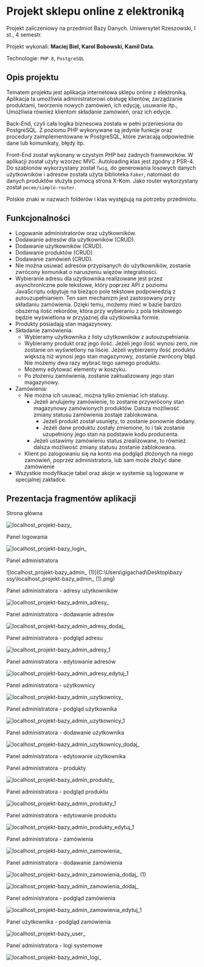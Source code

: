 # Projekt sklepu online z elektroniką

Projekt zaliczeniowy na przedmiot Bazy Danych. Uniwersytet Rzeszowski, I st., 4 semestr.

Projekt wykonali: **Maciej Biel, Karol Bobowski, Kamil Data.**

Technologie: `PHP 8`, `PostgreSQL`



## Opis projektu

Tematem projektu jest aplikacja internetowa sklepu online z elektroniką. Aplikacja ta umożliwia administratorowi obsługę klientów, zarządzanie produktami, tworzenie nowych zamówień, ich edycję, usuwanie itp., Umożliwia również klientom składanie zamówień, oraz ich edycje.

Back-End, czyli cała logika biznesowa została w pełni przeniesiona do PostgreSQL. Z poziomu PHP wykonywane są jedynie funkcje oraz procedury zaimplementowane w PostgreSQL, które zwracają odpowiednie dane lub komunikaty, błędy itp.

Front-End został wykonany w czystym PHP bez żadnych frameworków. W aplikacji został użyty wzorzec MVC. Autoloading klas jest zgodny z PSR-4. Do szablonów wykorzystany został `Twig`, do generowania losowych danych użytkowników i adresów została użyta biblioteka `Faker`, natomiast do danych produktów służyła pomocą strona X-Kom. Jako router wykorzystany został `pecee/simple-router`. 

Polskie znaki w nazwach folderów i klas występują na potrzeby przedmiotu.



## Funkcjonalności

- Logowanie administratorów oraz użytkowników.
- Dodawanie adresów dla użytkowników (CRUD).
- Dodawanie użytkowników (CRUD).
- Dodawanie produktów (CRUD)
- Dodawanie zamówień (CRUD).
- Nie można usuwać adresów przypisanych do użytkowników, zostanie zwrócony komunikat o naruszeniu więzów integralności.
- Wybieranie adresu dla użytkownika realizowane jest przez asynchroniczne pole tekstowe, który poprzez API z poziomu JavaScriptu odpytuje na bieżąco pole tekstowe podpowiedzią z autouzupełnianiem. Ten sam mechanizm jest zastosowany przy składaniu zamówienia. Dzięki temu, możemy mieć w bazie bardzo obszerną ilość rekordów, która przy wybieraniu z pola tekstowego będzie wyświetlona w przyjaznej dla użytkownika formie.
- Produkty posiadają stan magazynowy.
- Składanie zamówienia:
  - Wybieramy użytkownika z listy użytkowników z autouzupełniania.
  - Wybieramy produkt oraz jego ilość. Jeżeli jego ilość wynosi zero, nie zostanie on wyświetlony na liście. Jeżeli wybierzemy ilość produktu większą niż wynosi jego stan magazynowy, zostanie zwrócony błąd. Nie możemy dwa razy wybrać tego samego produktu.
  - Możemy edytować elementy w koszyku.
  - Po złożeniu zamówienia, zostanie zaktualizowany jego stan magazynowy.
- Zamówienia:
  - Nie można ich usuwać, można tylko zmieniać ich statusy.
    - Jeżeli anulujemy zamówienie, to zostanie przywrócony stan magazynowy zamówionych produktów. Dalsza możliwość zmiany statusu zamówienia zostaje zablokowana.
      - Jeżeli produkt został usunięty, to zostanie ponownie dodany.
      - Jeżeli dane produktu zostały zmienione, to i tak zostanie uzupełniony jego stan na podstawie kodu producenta.
    - Jeżeli ustawimy zamówieniu status zrealizowane, to również dalsza możliwość zmiany statusu zostanie zablokowana.
  - Klient po zalogowaniu się na konto ma podgląd złożonych na niego zamówień, poprzez administratora, lub sam może złożyć dane zamówienie
- Wszystkie modyfikacje tabel oraz akcje w systemie są logowane w specjalnej zakładce.



## Prezentacja fragmentów aplikacji

Strona główna

![localhost_projekt-bazy_](https://user-images.githubusercontent.com/6316812/175574896-7768a41f-536a-4741-aa1c-ee1b23a96d83.png)



Panel logowania

![localhost_projekt-bazy_login_](https://user-images.githubusercontent.com/6316812/175574939-21fe8395-6524-4243-845f-7561c6b0f8f2.png)



Panel administratora

![localhost_projekt-bazy_admin_ (1)](C:\Users\gigachad\Desktop\bazy ssy\localhost_projekt-bazy_admin_ (1).png)



Panel administratora - adresy użytkowników

![localhost_projekt-bazy_admin_adresy_](https://user-images.githubusercontent.com/6316812/175575310-f0a64851-d61e-470d-9ac5-73334237f0f4.png)



Panel administratora - dodawanie adresów

![localhost_projekt-bazy_admin_adresy_dodaj_](https://user-images.githubusercontent.com/6316812/175578707-d04dd369-3bf0-4105-bda6-b1d9eb78f20f.png)



Panel administratora - podgląd adresu

![localhost_projekt-bazy_admin_adresy_1](https://user-images.githubusercontent.com/6316812/175577859-f66ddf27-2b2e-45c2-a4c3-cfcf6a5c8007.png)



Panel administratora - edytowanie adresów

![localhost_projekt-bazy_admin_adresy_edytuj_1](https://user-images.githubusercontent.com/6316812/175575404-7d8e3e4b-1e7b-41c2-bcbb-1f3f4daea560.png)



Panel administratora - użytkownicy

![localhost_projekt-bazy_admin_uzytkownicy_](https://user-images.githubusercontent.com/6316812/175575496-f04f06fb-fbed-460b-9b6d-17d88cd2d8b4.png)



Panel administratora - podgląd użytkownika

![localhost_projekt-bazy_admin_uzytkownicy_1](https://user-images.githubusercontent.com/6316812/175576390-03c6c949-88f7-422c-a3f6-01f280ac951a.png)



Panel administratora - dodawanie użytkownika

![localhost_projekt-bazy_admin_uzytkownicy_dodaj_](https://user-images.githubusercontent.com/6316812/175575658-34551202-0cae-47f7-b50c-df4a67c9c415.png)



Panel administratora - edytowanie użytkownika



Panel administratora - produkty

![localhost_projekt-bazy_admin_produkty_](https://user-images.githubusercontent.com/6316812/175575736-0c8f2f3b-28be-4224-88a3-d0c4b219224a.png)



Panel administratora - podgląd produktu

![localhost_projekt-bazy_admin_produkty_1](https://user-images.githubusercontent.com/6316812/175575813-f6f5a519-1d77-4ca8-bcda-c5ea8797c152.png)



Panel administratora - edytowanie produktu

![localhost_projekt-bazy_admin_produkty_edytuj_1](https://user-images.githubusercontent.com/6316812/175575863-b29e95b1-1965-426c-bced-ea239105fdc2.png)



Panel administratora - zamówienia

![localhost_projekt-bazy_admin_zamowienia_](https://user-images.githubusercontent.com/6316812/175575938-e9ebbdfb-2919-4dd8-a447-b3ded0be8bb3.png)



Panel administratora - dodawanie zamówienia

![localhost_projekt-bazy_admin_zamowienia_dodaj_ (1)](https://user-images.githubusercontent.com/6316812/175576001-94406e48-93b5-4ac7-8693-c48c70b49048.png)


![localhost_projekt-bazy_admin_zamowienia_dodaj_](https://user-images.githubusercontent.com/6316812/175575992-501db373-8b07-472f-8765-af9b2beacb58.png)



Panel administratora - podgląd zamówienia

![localhost_projekt-bazy_admin_zamowienia_edytuj_1](https://user-images.githubusercontent.com/6316812/175576083-47bd4af8-1254-4202-9238-0f076f031b46.png)



Panel użytkownika - podgląd zamówienia

![localhost_projekt-bazy_user_](https://user-images.githubusercontent.com/6316812/175614607-435b9003-d754-429f-94aa-ae85918efee5.png)



Panel administratora - logi systemowe

![localhost_projekt-bazy_admin_logi_](https://user-images.githubusercontent.com/6316812/175612528-1262b266-c4b7-4f3a-8de6-59b7f46915a5.png)
